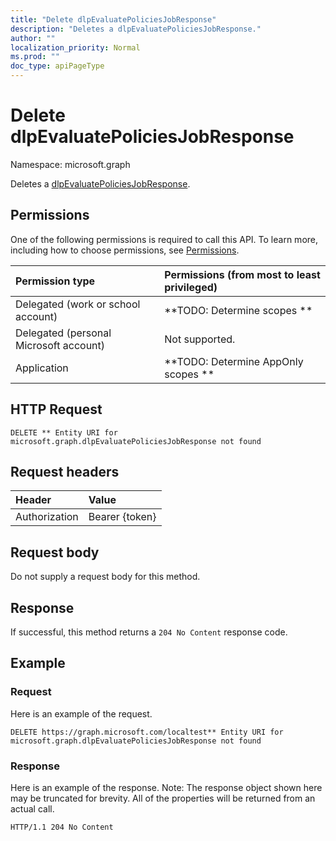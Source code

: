 ```yaml
---
title: "Delete dlpEvaluatePoliciesJobResponse"
description: "Deletes a dlpEvaluatePoliciesJobResponse."
author: ""
localization_priority: Normal
ms.prod: ""
doc_type: apiPageType
---
```


# Delete dlpEvaluatePoliciesJobResponse

Namespace: microsoft.graph

Deletes a [dlpEvaluatePoliciesJobResponse](../resources/dlpevaluatepoliciesjobresponse.md).

## Permissions
One of the following permissions is required to call this API. To learn more, including how to choose permissions, see [Permissions](/concepts/permissions-reference.md).

|Permission type|Permissions (from most to least privileged)|
|:---|:---|
|Delegated (work or school account)|**TODO: Determine scopes **|
|Delegated (personal Microsoft account)|Not supported.|
|Application|**TODO: Determine AppOnly scopes **|

## HTTP Request
<!-- {
  "blockType": "ignored"
}
-->
``` http
DELETE ** Entity URI for microsoft.graph.dlpEvaluatePoliciesJobResponse not found
```

## Request headers
|Header|Value|
|:---|:---|
|Authorization|Bearer {token}|

## Request body
Do not supply a request body for this method.

## Response
If successful, this method returns a `204 No Content` response code.

## Example

### Request
Here is an example of the request.
<!-- {
  "blockType": "request",
  "name": "delete_dlpevaluatepoliciesjobresponse"
}
-->
``` http
DELETE https://graph.microsoft.com/localtest** Entity URI for microsoft.graph.dlpEvaluatePoliciesJobResponse not found
```

### Response
Here is an example of the response. Note: The response object shown here may be truncated for brevity. All of the properties will be returned from an actual call.
<!-- {
  "blockType": "response",
  "truncated": true
}
-->
``` http
HTTP/1.1 204 No Content
```

